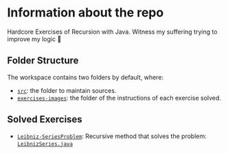 # Information about the repo

Hardcore Exercises of Recursion with Java. Witness my suffering trying to improve my logic 🙂

## Folder Structure

The workspace contains two folders by default, where:

- [`src`](./src): the folder to maintain sources.
- [`exercises-images`](./exercises-images): the folder of the instructions of each exercise solved.

## Solved Exercises

- [`Leibniz-SeriesProblem`](./exercises-images/leibniz.png): Recursive method that solves the problem: [`LeibnizSeries.java`](./src/LeibnizSeries.java)
